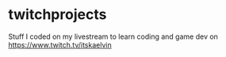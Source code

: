 # twitchprojects
Stuff I coded on my livestream to learn coding and game dev on https://www.twitch.tv/itskaelvin
